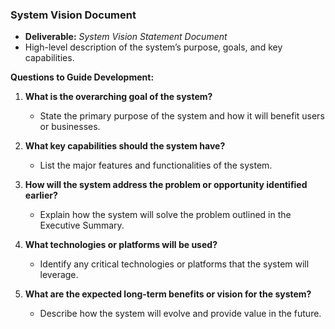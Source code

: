 ### **System Vision Document**
   - **Deliverable:** *System Vision Statement Document*
   - High-level description of the system’s purpose, goals, and key capabilities.

**Questions to Guide Development:**
1. **What is the overarching goal of the system?**
   - State the primary purpose of the system and how it will benefit users or businesses.
   
2. **What key capabilities should the system have?**
   - List the major features and functionalities of the system.
   
3. **How will the system address the problem or opportunity identified earlier?**
   - Explain how the system will solve the problem outlined in the Executive Summary.
   
4. **What technologies or platforms will be used?**
   - Identify any critical technologies or platforms that the system will leverage.
   
5. **What are the expected long-term benefits or vision for the system?**
   - Describe how the system will evolve and provide value in the future.
   
